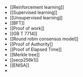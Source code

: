 - [[Reinforcement learning]]
- [[Supervised learning]]
- [[Unsupervised learning]]
- [[BFT]]
- [[Proof of work]]
- [[GB T 7714]]
- [[Round robin consensus model]]
- [[Proof of Authority]]
- [[Proof of Elapsed Time]]
- [[Merkle tree]]
- [[secp256k1]]
- [[ENISA]]
-